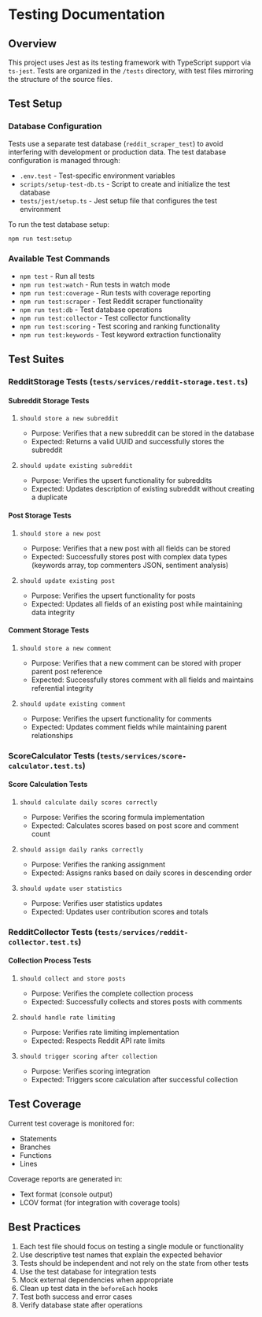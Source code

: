# Testing Documentation

## Overview
This project uses Jest as its testing framework with TypeScript support via `ts-jest`. Tests are organized in the `/tests` directory, with test files mirroring the structure of the source files.

## Test Setup

### Database Configuration
Tests use a separate test database (`reddit_scraper_test`) to avoid interfering with development or production data. The test database configuration is managed through:
- `.env.test` - Test-specific environment variables
- `scripts/setup-test-db.ts` - Script to create and initialize the test database
- `tests/jest/setup.ts` - Jest setup file that configures the test environment

To run the test database setup:
```bash
npm run test:setup
```

### Available Test Commands
- `npm test` - Run all tests
- `npm run test:watch` - Run tests in watch mode
- `npm run test:coverage` - Run tests with coverage reporting
- `npm run test:scraper` - Test Reddit scraper functionality
- `npm run test:db` - Test database operations
- `npm run test:collector` - Test collector functionality
- `npm run test:scoring` - Test scoring and ranking functionality
- `npm run test:keywords` - Test keyword extraction functionality

## Test Suites

### RedditStorage Tests (`tests/services/reddit-storage.test.ts`)

#### Subreddit Storage Tests
1. `should store a new subreddit`
   - Purpose: Verifies that a new subreddit can be stored in the database
   - Expected: Returns a valid UUID and successfully stores the subreddit

2. `should update existing subreddit`
   - Purpose: Verifies the upsert functionality for subreddits
   - Expected: Updates description of existing subreddit without creating a duplicate

#### Post Storage Tests
1. `should store a new post`
   - Purpose: Verifies that a new post with all fields can be stored
   - Expected: Successfully stores post with complex data types (keywords array, top commenters JSON, sentiment analysis)

2. `should update existing post`
   - Purpose: Verifies the upsert functionality for posts
   - Expected: Updates all fields of an existing post while maintaining data integrity

#### Comment Storage Tests
1. `should store a new comment`
   - Purpose: Verifies that a new comment can be stored with proper parent post reference
   - Expected: Successfully stores comment with all fields and maintains referential integrity

2. `should update existing comment`
   - Purpose: Verifies the upsert functionality for comments
   - Expected: Updates comment fields while maintaining parent relationships

### ScoreCalculator Tests (`tests/services/score-calculator.test.ts`)

#### Score Calculation Tests
1. `should calculate daily scores correctly`
   - Purpose: Verifies the scoring formula implementation
   - Expected: Calculates scores based on post score and comment count

2. `should assign daily ranks correctly`
   - Purpose: Verifies the ranking assignment
   - Expected: Assigns ranks based on daily scores in descending order

3. `should update user statistics`
   - Purpose: Verifies user statistics updates
   - Expected: Updates user contribution scores and totals

### RedditCollector Tests (`tests/services/reddit-collector.test.ts`)

#### Collection Process Tests
1. `should collect and store posts`
   - Purpose: Verifies the complete collection process
   - Expected: Successfully collects and stores posts with comments

2. `should handle rate limiting`
   - Purpose: Verifies rate limiting implementation
   - Expected: Respects Reddit API rate limits

3. `should trigger scoring after collection`
   - Purpose: Verifies scoring integration
   - Expected: Triggers score calculation after successful collection

## Test Coverage
Current test coverage is monitored for:
- Statements
- Branches
- Functions
- Lines

Coverage reports are generated in:
- Text format (console output)
- LCOV format (for integration with coverage tools)

## Best Practices
1. Each test file should focus on testing a single module or functionality
2. Use descriptive test names that explain the expected behavior
3. Tests should be independent and not rely on the state from other tests
4. Use the test database for integration tests
5. Mock external dependencies when appropriate
6. Clean up test data in the `beforeEach` hooks
7. Test both success and error cases
8. Verify database state after operations 